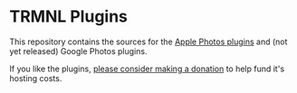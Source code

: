 # TRMNL Plugins

This repository contains the sources for the [Apple Photos plugins](https://usetrmnl.com/plugin_settings/new?keyname=apple_photos) and (not yet released) Google Photos plugins.

If you like the plugins, [please consider making a donation](https://buy.polar.sh/polar_cl_G5yA5blwytLyunu2gWo9SETvWQ6p0xceUbWqz02o2dK) to help fund it's hosting costs.
